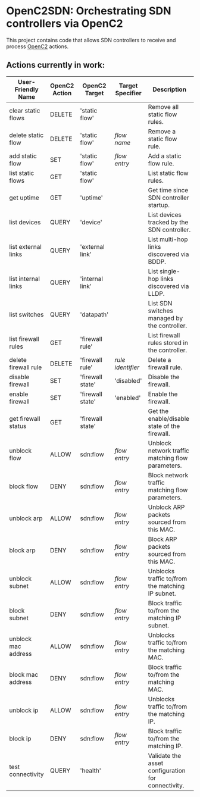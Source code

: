 # OpenC2SDN: Orchestrating SDN controllers via OpenC2
This project contains code that allows SDN controllers to receive and process [OpenC2](http://openc2.org/) actions.


## Actions currently in work:

|User-Friendly Name | OpenC2 Action | OpenC2 Target | Target Specifier | Description|
--------------------|---------------|---------------|------------------|-------------
|clear static flows | DELETE | 'static flow' ||  Remove all static flow rules.|
|delete static flow |  DELETE | 'static flow' |_flow name_| Remove a static flow rule.|
|add static flow  | SET | 'static flow' | _flow entry_ | Add a static flow rule.|
|list static flows  | GET | 'static flow' || List static flow rules.|
|get uptime | GET | 'uptime' ||  Get time since SDN controller startup.|
|list devices | QUERY | 'device' || List devices tracked by the SDN controller.|
|list external links | QUERY | 'external link' || List multi-hop links discovered via BDDP.|
|list internal links | QUERY | 'internal link' || List single-hop links discovered via LLDP.|
|list switches | QUERY | 'datapath' || List SDN switches managed by the controller.|
|list firewall rules | GET | 'firewall rule' || List firewall rules stored in the controller.|
|delete firewall rule | DELETE | 'firewall rule' |_rule identifier_| Delete a firewall rule.|
|disable firewall | SET | 'firewall state' |'disabled'| Disable the firewall.|
|enable firewall | SET | 'firewall state' |'enabled'| Enable the firewall.|
|get firewall status | GET | 'firewall state' || Get the enable/disable state of the firewall.|
|unblock flow | ALLOW | sdn:flow |_flow entry_| Unblock network traffic matching flow parameters.|
|block flow | DENY | sdn:flow |_flow entry_| Block network traffic matching flow parameters.|
|unblock arp | ALLOW | sdn:flow |_flow entry_| Unblock ARP packets sourced from this MAC.|
|block arp | DENY | sdn:flow | _flow entry_|Block ARP packets sourced from this MAC.|
|unblock subnet | ALLOW | sdn:flow |_flow entry_| Unblocks traffic to/from the matching IP subnet.|
|block subnet | DENY | sdn:flow |_flow entry_| Block traffic to/from the matching IP subnet.|
|unblock mac address | ALLOW | sdn:flow |_flow entry_| Unblocks traffic to/from the matching MAC.|
|block mac address | DENY | sdn:flow |_flow entry_| Block traffic to/from the matching MAC.|
|unblock ip | ALLOW | sdn:flow |_flow entry_| Unblocks traffic to/from the matching IP.|
|block ip | DENY | sdn:flow |_flow entry_| Block traffic to/from the matching IP.|
|test connectivity  | QUERY | 'health' || Validate the asset configuration for connectivity.|

